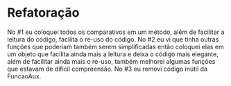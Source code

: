 # Refatoração
No #1 eu coloquei todos os comparativos em um método, além de facilitar a leitura do código, facilita o re-uso do código.
No #2 eu vi que tinha outras funções que poderiam também serem simplificadas então coloquei elas em um objeto que facilita ainda mais a leitura e deixa o código mais elegante, além de facilitar ainda mais o re-uso, também melhorei algumas funções que estavam de dificil compreensão.
No #3 eu removi código inútil da FuncaoAux.
